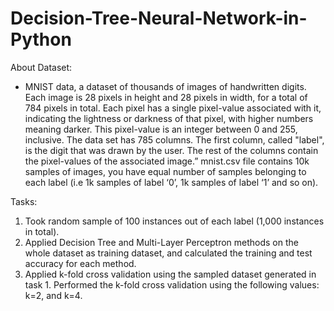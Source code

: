 # Decision-Tree-Neural-Network-in-Python

About Dataset:
- MNIST data, a dataset of thousands of images of handwritten digits. Each image is 28 pixels in height and 28 pixels in width, for a total of 784 pixels in total. Each pixel has a single pixel-value associated with it, indicating the lightness or darkness of that pixel, with higher numbers meaning darker. This pixel-value is an integer between 0 and 255, inclusive. The  data set has 785 columns. The first column, called "label", is the digit that was drawn by the user. The rest of the columns contain the pixel-values of the associated image.” mnist.csv file contains 10k samples of images, you have equal number of samples belonging to each label (i.e 1k samples of label ‘0’, 1k samples of label ‘1’ and so on).

Tasks:
1. Took random sample of 100 instances out of each label (1,000 instances in total). 
2. Applied Decision Tree and Multi-Layer Perceptron methods on the whole dataset as training dataset, and calculated the training and test accuracy for each method.
3. Applied k-fold cross validation using the sampled dataset generated in task 1. Performed the k-fold cross validation using the following values: k=2, and k=4.
